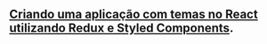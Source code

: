 ## [Criando uma aplicação com temas no React utilizando Redux e Styled Components](https://medium.com/reactbrasil/criando-uma-aplica%C3%A7%C3%A3o-com-temas-no-react-utilizando-redux-e-styled-component-4bc7cef2b23e).


